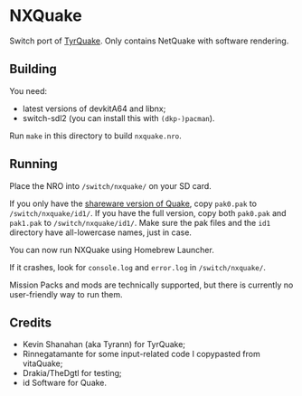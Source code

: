 # NXQuake
Switch port of [TyrQuake](https://disenchant.net/tyrquake/).
Only contains NetQuake with software rendering.

## Building
You need:
* latest versions of devkitA64 and libnx;
* switch-sdl2 (you can install this with `(dkp-)pacman`).

Run `make` in this directory to build `nxquake.nro`.

## Running
Place the NRO into `/switch/nxquake/` on your SD card.

If you only have the [shareware version of Quake](ftp://ftp.idsoftware.com/idstuff/quake/quake106.zip), copy `pak0.pak` to `/switch/nxquake/id1/`.
If you have the full version, copy both `pak0.pak` and `pak1.pak` to `/switch/nxquake/id1/`.
Make sure the pak files and the `id1` directory have all-lowercase names, just in case.

You can now run NXQuake using Homebrew Launcher.

If it crashes, look for `console.log` and `error.log` in `/switch/nxquake/`.

Mission Packs and mods are technically supported, but there is currently no user-friendly way to run them.

## Credits
* Kevin Shanahan (aka Tyrann) for TyrQuake;
* Rinnegatamante for some input-related code I copypasted from vitaQuake;
* Drakia/TheDgtl for testing;
* id Software for Quake.
